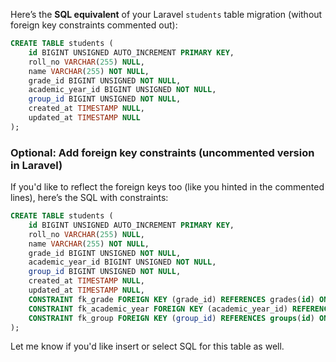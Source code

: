 Here’s the **SQL equivalent** of your Laravel `students` table migration (without foreign key constraints commented out):

```sql
CREATE TABLE students (
    id BIGINT UNSIGNED AUTO_INCREMENT PRIMARY KEY,
    roll_no VARCHAR(255) NULL,
    name VARCHAR(255) NOT NULL,
    grade_id BIGINT UNSIGNED NOT NULL,
    academic_year_id BIGINT UNSIGNED NOT NULL,
    group_id BIGINT UNSIGNED NOT NULL,
    created_at TIMESTAMP NULL,
    updated_at TIMESTAMP NULL
);
```

### Optional: Add foreign key constraints (uncommented version in Laravel)

If you'd like to reflect the foreign keys too (like you hinted in the commented lines), here’s the SQL with constraints:

```sql
CREATE TABLE students (
    id BIGINT UNSIGNED AUTO_INCREMENT PRIMARY KEY,
    roll_no VARCHAR(255) NULL,
    name VARCHAR(255) NOT NULL,
    grade_id BIGINT UNSIGNED NOT NULL,
    academic_year_id BIGINT UNSIGNED NOT NULL,
    group_id BIGINT UNSIGNED NOT NULL,
    created_at TIMESTAMP NULL,
    updated_at TIMESTAMP NULL,
    CONSTRAINT fk_grade FOREIGN KEY (grade_id) REFERENCES grades(id) ON DELETE CASCADE,
    CONSTRAINT fk_academic_year FOREIGN KEY (academic_year_id) REFERENCES academic_years(id) ON DELETE CASCADE,
    CONSTRAINT fk_group FOREIGN KEY (group_id) REFERENCES groups(id) ON DELETE CASCADE
);
```

Let me know if you'd like insert or select SQL for this table as well.